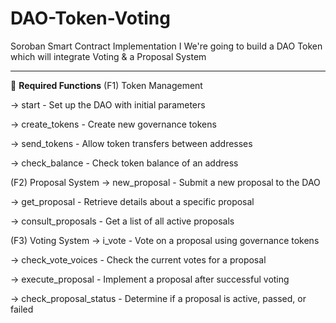 # DAO-Token-Voting
Soroban Smart Contract Implementation I We're going to build a DAO Token which will integrate Voting &amp; a Proposal System
-- -- --
🔧 **Required Functions** 
(F1) Token Management

-> start - Set up the DAO with initial parameters

-> create_tokens - Create new governance tokens

-> send_tokens - Allow token transfers between addresses

-> check_balance - Check token balance of an address

(F2) Proposal System
-> new_proposal - Submit a new proposal to the DAO

-> get_proposal - Retrieve details about a specific proposal

-> consult_proposals - Get a list of all active proposals

(F3) Voting System
-> i_vote - Vote on a proposal using governance tokens

-> check_vote_voices - Check the current votes for a proposal

-> execute_proposal - Implement a proposal after successful voting

-> check_proposal_status - Determine if a proposal is active, passed, or failed
